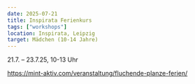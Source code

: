 ```yaml
---
date: 2025-07-21
title: Inspirata Ferienkurs
tags: ["workshops"]
location: Inspirata, Leipzig
target: Mädchen (10-14 Jahre)
---
```


21.7. – 23.7.25, 10-13 Uhr

https://mint-aktiv.com/veranstaltung/fluchende-planze-ferien/
